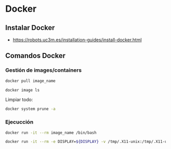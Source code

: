 # Docker

## Instalar Docker

- <https://robots.uc3m.es/installation-guides/install-docker.html>

## Comandos Docker

### Gestión de images/containers

```bash
docker pull image_name
```

```bash
docker image ls
```

Limpiar todo:

```bash
docker system prune -a
```

### Ejecucción

```bash
docker run -it --rm image_name /bin/bash
```

```bash
docker run -it --rm -e DISPLAY=${DISPLAY} -v /tmp/.X11-unix:/tmp/.X11-unix:rw image_name /bin/bash
```
